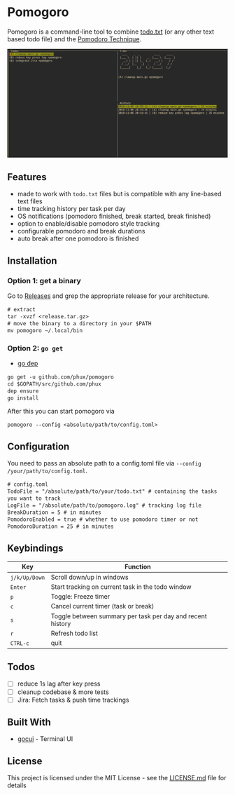 # Pomogoro

Pomogoro is a command-line tool to combine [todo.txt](http://todotxt.org/) (or
any other text based todo file) and
the [Pomodoro Technique](http://francescocirillo.com/pages/pomodoro-technique).

![pomogoro screenshot](.github/screenshot.png)

## Features

* made to work with `todo.txt` files but is compatible with any line-based text
    files
* time tracking history per task per day
* OS notifications (pomodoro finished, break started, break finished)
* option to enable/disable pomodoro style tracking
* configurable pomodoro and break durations
* auto break after one pomodoro is finished

## Installation

### Option 1: get a binary

Go to [Releases](https://github.com/phux/pomogoro/releases) and grep the
appropriate release for your architecture.

```
# extract
tar -xvzf <release.tar.gz>
# move the binary to a directory in your $PATH
mv pomogoro ~/.local/bin

```

### Option 2: `go get`

* [go dep](https://github.com/golang/dep)

```
go get -u github.com/phux/pomogoro
cd $GOPATH/src/github.com/phux
dep ensure
go install
```

After this you can start pomogoro via

```
pomogoro --config <absolute/path/to/config.toml>
```

## Configuration

You need to pass an absolute path to a config.toml file via `--config
/your/path/to/config.toml`.

```
# config.toml
TodoFile = "/absolute/path/to/your/todo.txt" # containing the tasks you want to track
LogFile = "/absolute/path/to/pomogoro.log" # tracking log file
BreakDuration = 5 # in minutes
PomodoroEnabled = true # whether to use pomodoro timer or not
PomodoroDuration = 25 # in minutes
```

## Keybindings

| Key           | Function                                                   |
| ---           | ---                                                        |
| `j/k/Up/Down` | Scroll down/up in windows                                  |
| `Enter`       | Start tracking on current task in the todo window          |
| `p`           | Toggle: Freeze timer                                       |
| `c`           | Cancel current timer (task or break)                       |
| `s`           | Toggle between summary per task per day and recent history |
| `r`           | Refresh todo list                                          |
| `CTRL-c`      | quit                                                       |

## Todos

- [ ] reduce 1s lag after key press
- [ ] cleanup codebase & more tests
- [ ] Jira: Fetch tasks & push time trackings

## Built With

* [gocui](https://github.com/jroimartin/gocui) - Terminal UI

## License

This project is licensed under the MIT License - see the [LICENSE.md](LICENSE.md) file for details
